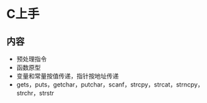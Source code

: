 # C上手  
## 内容  
* 预处理指令  
* 函数原型  
* 变量和常量按值传递，指针按地址传递  
* gets，puts，getchar，putchar，scanf，strcpy，strcat，strncpy，strchr，strstr